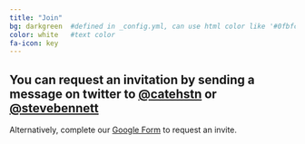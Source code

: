 ```yaml
---
title: "Join"
bg: darkgreen  #defined in _config.yml, can use html color like '#0fbfcf'
color: white   #text color
fa-icon: key
---
```


## You can request an invitation by sending a message on twitter to [@catehstn](https://twitter.com/catehstn) or [@stevebennett](https://twitter.com/stevebennett)

Alternatively, complete our [Google Form](https://docs.google.com/forms/d/e/1FAIpQLSehqlNr40VFrhFbI3vo7k6MYpmQaVRcFzFG_FUYI0wOM6Exhw/viewform) to request an invite.


